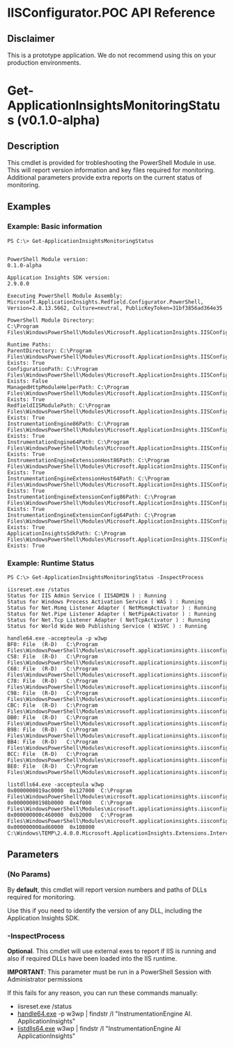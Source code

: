 # IISConfigurator.POC API Reference

## Disclaimer
This is a prototype application. 
We do not recommend using this on your production environments.

# Get-ApplicationInsightsMonitoringStatus (v0.1.0-alpha)

## Description

This cmdlet is provided for trobleshooting the PowerShell Module in use.
This will report version information and key files required for monitoring.
Additional parameters provide extra reports on the current status of monitoring.


## Examples


### Example: Basic information
```
PS C:\> Get-ApplicationInsightsMonitoringStatus


PowerShell Module version:
0.1.0-alpha

Application Insights SDK version:
2.9.0.0

Executing PowerShell Module Assembly:
Microsoft.ApplicationInsights.Redfield.Configurator.PowerShell, Version=2.8.13.5662, Culture=neutral, PublicKeyToken=31bf3856ad364e35

PowerShell Module Directory:
C:\Program Files\WindowsPowerShell\Modules\Microsoft.ApplicationInsights.IISConfigurator.POC\content\PowerShell

Runtime Paths:
ParentDirectory: C:\Program Files\WindowsPowerShell\Modules\Microsoft.ApplicationInsights.IISConfigurator.POC\content Exists: True
ConfigurationPath: C:\Program Files\WindowsPowerShell\Modules\Microsoft.ApplicationInsights.IISConfigurator.POC\content\applicationInsights.ikey.config Exists: False
ManagedHttpModuleHelperPath: C:\Program Files\WindowsPowerShell\Modules\Microsoft.ApplicationInsights.IISConfigurator.POC\content\Runtime\Microsoft.AppInsights.IIS.ManagedHttpModuleHelper.dll Exists: True
RedfieldIISModulePath: C:\Program Files\WindowsPowerShell\Modules\Microsoft.ApplicationInsights.IISConfigurator.POC\content\Runtime\Microsoft.ApplicationInsights.RedfieldIISModule.dll Exists: True
InstrumentationEngine86Path: C:\Program Files\WindowsPowerShell\Modules\Microsoft.ApplicationInsights.IISConfigurator.POC\content\Instrumentation32\MicrosoftInstrumentationEngine_x86.dll Exists: True
InstrumentationEngine64Path: C:\Program Files\WindowsPowerShell\Modules\Microsoft.ApplicationInsights.IISConfigurator.POC\content\Instrumentation64\MicrosoftInstrumentationEngine_x64.dll Exists: True
InstrumentationEngineExtensionHost86Path: C:\Program Files\WindowsPowerShell\Modules\Microsoft.ApplicationInsights.IISConfigurator.POC\content\Instrumentation32\Microsoft.ApplicationInsights.ExtensionsHost_x86.dll Exists: True
InstrumentationEngineExtensionHost64Path: C:\Program Files\WindowsPowerShell\Modules\Microsoft.ApplicationInsights.IISConfigurator.POC\content\Instrumentation64\Microsoft.ApplicationInsights.ExtensionsHost_x64.dll Exists: True
InstrumentationEngineExtensionConfig86Path: C:\Program Files\WindowsPowerShell\Modules\Microsoft.ApplicationInsights.IISConfigurator.POC\content\Instrumentation32\Microsoft.InstrumentationEngine.Extensions.config Exists: True
InstrumentationEngineExtensionConfig64Path: C:\Program Files\WindowsPowerShell\Modules\Microsoft.ApplicationInsights.IISConfigurator.POC\content\Instrumentation64\Microsoft.InstrumentationEngine.Extensions.config Exists: True
ApplicationInsightsSdkPath: C:\Program Files\WindowsPowerShell\Modules\Microsoft.ApplicationInsights.IISConfigurator.POC\content\Runtime\Microsoft.ApplicationInsights.dll Exists: True
```

### Example: Runtime Status
```
PS C:\> Get-ApplicationInsightsMonitoringStatus -InspectProcess

iisreset.exe /status
Status for IIS Admin Service ( IISADMIN ) : Running
Status for Windows Process Activation Service ( WAS ) : Running
Status for Net.Msmq Listener Adapter ( NetMsmqActivator ) : Running
Status for Net.Pipe Listener Adapter ( NetPipeActivator ) : Running
Status for Net.Tcp Listener Adapter ( NetTcpActivator ) : Running
Status for World Wide Web Publishing Service ( W3SVC ) : Running

handle64.exe -accepteula -p w3wp
BF0: File  (R-D)   C:\Program Files\WindowsPowerShell\Modules\microsoft.applicationinsights.iisconfigurator.poc\content\Runtime\Microsoft.AI.ServerTelemetryChannel.dll
C58: File  (R-D)   C:\Program Files\WindowsPowerShell\Modules\microsoft.applicationinsights.iisconfigurator.poc\content\Runtime\Microsoft.AI.AzureAppServices.dll
C68: File  (R-D)   C:\Program Files\WindowsPowerShell\Modules\microsoft.applicationinsights.iisconfigurator.poc\content\Runtime\Microsoft.AI.DependencyCollector.dll
C78: File  (R-D)   C:\Program Files\WindowsPowerShell\Modules\microsoft.applicationinsights.iisconfigurator.poc\content\Runtime\Microsoft.AI.WindowsServer.dll
C98: File  (R-D)   C:\Program Files\WindowsPowerShell\Modules\microsoft.applicationinsights.iisconfigurator.poc\content\Runtime\Microsoft.AI.Web.dll
CBC: File  (R-D)   C:\Program Files\WindowsPowerShell\Modules\microsoft.applicationinsights.iisconfigurator.poc\content\Runtime\Microsoft.AI.PerfCounterCollector.dll
DB0: File  (R-D)   C:\Program Files\WindowsPowerShell\Modules\microsoft.applicationinsights.iisconfigurator.poc\content\Runtime\Microsoft.AI.Agent.Intercept.dll
B98: File  (R-D)   C:\Program Files\WindowsPowerShell\Modules\microsoft.applicationinsights.iisconfigurator.poc\content\Runtime\Microsoft.ApplicationInsights.RedfieldIISModule.dll
BB4: File  (R-D)   C:\Program Files\WindowsPowerShell\Modules\microsoft.applicationinsights.iisconfigurator.poc\content\Runtime\Microsoft.ApplicationInsights.RedfieldIISModule.Contracts.dll
BCC: File  (R-D)   C:\Program Files\WindowsPowerShell\Modules\microsoft.applicationinsights.iisconfigurator.poc\content\Runtime\Microsoft.ApplicationInsights.Redfield.Lightup.dll
BE0: File  (R-D)   C:\Program Files\WindowsPowerShell\Modules\microsoft.applicationinsights.iisconfigurator.poc\content\Runtime\Microsoft.ApplicationInsights.dll

listdlls64.exe -accepteula w3wp
0x0000000019ac0000  0x127000  C:\Program Files\WindowsPowerShell\Modules\microsoft.applicationinsights.iisconfigurator.poc\content\Instrumentation64\MicrosoftInstrumentationEngine_x64.dll
0x00000000198b0000  0x4f000   C:\Program Files\WindowsPowerShell\Modules\microsoft.applicationinsights.iisconfigurator.poc\content\Instrumentation64\Microsoft.ApplicationInsights.ExtensionsHost_x64.dll
0x000000000c460000  0xb2000   C:\Program Files\WindowsPowerShell\Modules\microsoft.applicationinsights.iisconfigurator.poc\content\Instrumentation64\Microsoft.ApplicationInsights.Extensions.Base_x64.dll
0x000000000ad60000  0x108000  C:\Windows\TEMP\2.4.0.0.Microsoft.ApplicationInsights.Extensions.Intercept_x64.dll
```

## Parameters 

### (No Params)

By **default**, this cmdlet will report version numbers and paths of DLLs required for monitoring.

Use this if you need to identify the version of any DLL, including the Application Insights SDK.


### -InspectProcess

**Optional**. This cmdlet will use external exes to report if IIS is running and also if required DLLs have been loaded into the IIS runtime.

**IMPORTANT**: This parameter must be run in a PowerShell Session with Administrator permissions

If this fails for any reason, you can run these commands manually:
- iisreset.exe /status
- [handle64.exe](https://docs.microsoft.com/sysinternals/downloads/handle) -p w3wp | findstr /I "InstrumentationEngine AI. ApplicationInsights"
- [listdlls64.exe](https://docs.microsoft.com/sysinternals/downloads/listdlls) w3wp | findstr /I "InstrumentationEngine AI ApplicationInsights"



